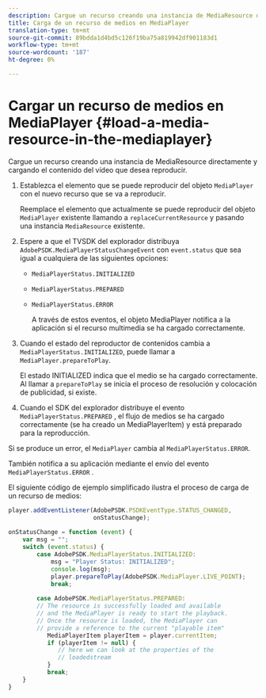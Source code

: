 ```yaml
---
description: Cargue un recurso creando una instancia de MediaResource directamente y cargando el contenido del vídeo que desea reproducir.
title: Carga de un recurso de medios en MediaPlayer
translation-type: tm+mt
source-git-commit: 89bdda1d4bd5c126f19ba75a819942df901183d1
workflow-type: tm+mt
source-wordcount: '187'
ht-degree: 0%

---
```



# Cargar un recurso de medios en MediaPlayer {#load-a-media-resource-in-the-mediaplayer}

Cargue un recurso creando una instancia de MediaResource directamente y cargando el contenido del vídeo que desea reproducir.

1. Establezca el elemento que se puede reproducir del objeto `MediaPlayer` con el nuevo recurso que se va a reproducir.

   Reemplace el elemento que actualmente se puede reproducir del objeto `MediaPlayer` existente llamando a `replaceCurrentResource` y pasando una instancia `MediaResource` existente.

1. Espere a que el TVSDK del explorador distribuya `AdobePSDK.MediaPlayerStatusChangeEvent` con `event.status` que sea igual a cualquiera de las siguientes opciones:

   * `MediaPlayerStatus.INITIALIZED`
   * `MediaPlayerStatus.PREPARED`
   * `MediaPlayerStatus.ERROR`

      A través de estos eventos, el objeto MediaPlayer notifica a la aplicación si el recurso multimedia se ha cargado correctamente.

1. Cuando el estado del reproductor de contenidos cambia a `MediaPlayerStatus.INITIALIZED`, puede llamar a `MediaPlayer.prepareToPlay`.

   El estado INITIALIZED indica que el medio se ha cargado correctamente. Al llamar a `prepareToPlay` se inicia el proceso de resolución y colocación de publicidad, si existe.
1. Cuando el SDK del explorador distribuye el evento `MediaPlayerStatus.PREPARED` , el flujo de medios se ha cargado correctamente (se ha creado un MediaPlayerItem) y está preparado para la reproducción.

Si se produce un error, el `MediaPlayer` cambia al `MediaPlayerStatus.ERROR`.

También notifica a su aplicación mediante el envío del evento `MediaPlayerStatus.ERROR` .

><!--<a id="example_3774607C6F08473282CF0CB7F3D82373"></a>-->


El siguiente código de ejemplo simplificado ilustra el proceso de carga de un recurso de medios:

```js
player.addEventListener(AdobePSDK.PSDKEventType.STATUS_CHANGED,  
                        onStatusChange); 
 
onStatusChange = function (event) { 
    var msg = ""; 
    switch (event.status) { 
        case AdobePSDK.MediaPlayerStatus.INITIALIZED: 
            msg = "Player Status: INITIALIZED"; 
            console.log(msg); 
            player.prepareToPlay(AdobePSDK.MediaPlayer.LIVE_POINT); 
            break; 
 
        case AdobePSDK.MediaPlayerStatus.PREPARED: 
        // The resource is successfully loaded and available 
        // and the MediaPlayer is ready to start the playback. 
        // Once the resource is loaded, the MediaPlayer can 
        // provide a reference to the current "playable item" 
           MediaPlayerItem playerItem = player.currentItem; 
           if (playerItem != null) {  
              // here we can look at the properties of the  
              // loadedstream 
           } 
           break; 
    } 
}
```
